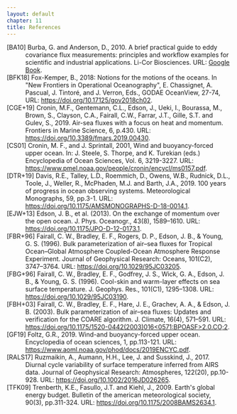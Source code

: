 ```yaml
---
layout: default
chapter: 11
title: References
---
```


<div id="BA10" class="reference">
[BA10] Burba, G. and Anderson, D., 2010. A brief practical guide to eddy covariance flux measurements: principles and workflow examples for scientific and industrial applications. Li-Cor Biosciences. URL: <a href="https://books.google.se/books?hl=en&lr=&id=mCsI1_8GdrIC&oi=fnd&pg=PA6&dq=A+Brief+Practical+Guide+to+Eddy+Covariance+Flux+Measurements:+Principles+and+Workflow+Examples+for+Scientific+and+Industrial+Applications&ots=TMPk3_Uk8Y&sig=GUa0x8L60KvtJlMslJ2ktmbJZVw&redir_esc=y#v=onepage&q=A%20Brief%20Practical%20Guide%20to%20Eddy%20Covariance%20Flux%20Measurements%3A%20Principles%20and%20Workflow%20Examples%20for%20Scientific%20and%20Industrial%20Applications&f=false">Google Book</a>.
</div>

<div id="BFK18" class="reference">
[BFK18] Fox-Kemper, B., 2018: Notions for the motions of the oceans. In "New Frontiers in Operational Oceanography", E. Chassignet, A. Pascual, J. Tintoré, and J. Verron, Eds., GODAE OceanView, 27-74, URL: <a href="https://doi.org/10.17125/gov2018ch02">https://doi.org/10.17125/gov2018ch02</a>.
</div>

<div id="CGE+19" class="reference">
[CGE+19] Cronin, M.F., Gentemann, C.L., Edson, J., Ueki, I., Bourassa, M., Brown, S., Clayson, C.A., Fairall, C.W., Farrar, J.T., Gille, S.T. and Gulev, S., 2019. Air-sea fluxes with a focus on heat and momentum. Frontiers in Marine Science, 6, p.430. URL: <a href="https://doi.org/10.3389/fmars.2019.00430">https://doi.org/10.3389/fmars.2019.00430</a>.
</div>

<div id="CS01" class="reference">
[CS01] Cronin, M. F., and J. Sprintall, 2001, Wind and buoyancy-forced upper ocean. In: J. Steele, S. Thorpe, and K. Turekian (eds.) Encyclopedia of Ocean Sciences, Vol. 6, 3219-3227. URL: <a href="https://www.pmel.noaa.gov/people/cronin/encycl/ms0157.pdf">https://www.pmel.noaa.gov/people/cronin/encycl/ms0157.pdf</a>.
</div>

<div id="DTR+19" class="reference">
[DTR+19] Davis, R.E., Talley, L.D., Roemmich, D., Owens, W.B., Rudnick, D.L., Toole, J., Weller, R., McPhaden, M.J. and Barth, J.A., 2019. 100 years of progress in ocean observing systems. Meteorological Monographs, 59, pp.3-1. URL: <a href="https://doi.org/10.1175/AMSMONOGRAPHS-D-18-0014.1">https://doi.org/10.1175/AMSMONOGRAPHS-D-18-0014.1</a>.
</div>

<div id="EJW+13" class="reference">
[EJW+13] Edson, J. B., et al. (2013). On the exchange of momentum over the open ocean. J. Phys. Oceanogr., 43(8), 1589–1610. URL: <a href="https://doi.org/10.1175/JPO-D-12-0173.1">https://doi.org/10.1175/JPO-D-12-0173.1</a>.
</div>

<div id="FBR+96" class="reference">
[FBR+96] Fairall, C. W., Bradley, E. F., Rogers, D. P., Edson, J. B., & Young, G. S. (1996). Bulk parameterization of air–sea fluxes for Tropical Ocean–Global Atmosphere Coupled-Ocean Atmosphere Response Experiment. Journal of Geophysical Research: Oceans, 101(C2), 3747–3764. URL: <a href="https://doi.org/10.1029/95JC03205">https://doi.org/10.1029/95JC03205</a>.
</div>

<div id="FBG+96" class="reference">
[FBG+96] Fairall, C. W., Bradley, E. F., Godfrey, J. S., Wick, G. A., Edson, J. B., & Young, G. S. (1996). Cool-skin and warm-layer effects on sea surface temperature. J. Geophys. Res., 101(C1), 1295–1308. URL: <a href="https://doi.org/10.1029/95JC03190">https://doi.org/10.1029/95JC03190</a>.
</div>

<div id="FBH+03" class="reference">
[FBH+03] Fairall, C. W., Bradley, E. F., Hare, J. E., Grachev, A. A., & Edson, J. B. (2003). Bulk parameterization of air–sea fluxes: Updates and verification for the COARE algorithm. J. Climate, 16(4), 571–591. URL: <a href="https://doi.org/10.1175/1520-0442(2003)016<0571:BPOASF>2.0.CO;2">https://doi.org/10.1175/1520-0442(2003)016<0571:BPOASF>2.0.CO;2</a>.
</div>

<div id="GF19" class="reference">
[GF19] Foltz, G.R., 2019. Wind-and buoyancy-forced upper ocean. Encyclopedia of ocean sciences, 1, pp.113-121. URL: <a href="https://www.aoml.noaa.gov/phod/docs/2019ENCYC.pdf">https://www.aoml.noaa.gov/phod/docs/2019ENCYC.pdf</a>.
</div>

<div id="RALS17" class="reference">
[RALS17] Ruzmaikin, A., Aumann, H.H., Lee, J. and Susskind, J., 2017. Diurnal cycle variability of surface temperature inferred from AIRS data. Journal of Geophysical Research: Atmospheres, 122(20), pp.10-928. URL: <a href="https://doi.org/10.1002/2016JD026265">https://doi.org/10.1002/2016JD026265</a>.
</div>

<div id="TFK09" class="reference">
[TFK09] Trenberth, K.E., Fasullo, J.T. and Kiehl, J., 2009. Earth's global energy budget. Bulletin of the american meteorological society, 90(3), pp.311-324. URL: <a href="https://doi.org/10.1175/2008BAMS2634.1">https://doi.org/10.1175/2008BAMS2634.1</a>.
</div>

<style>
.reference {
    text-indent: -3em; /* Negative indent for the first line */
    padding-left: 3em; /* Indent for subsequent lines */
}
</style>